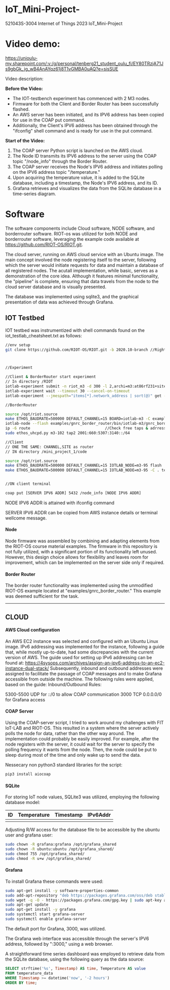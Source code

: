 # IoT_Mini-Project-
521043S-3004 Internet of Things 2023 IoT_Mini-Project 

# Video demo: 
https://unioulu-my.sharepoint.com/:v:/g/personal/tenberg21_student_oulu_fi/EY80TRzjA71Js9gbGk_jg_wB4AnAYqz61j8T1vGMBA0uAQ?e=sisSUE

Video description:

**Before the Video:**
- The IOT-testbench experiment has commenced with 2 M3 nodes.
- Firmware for both the Client and Border Router has been successfully flashed.
- An AWS server has been initiated, and its IPV6 address has been copied for use in the COAP put command.
- Additionally, the Client's IPV6 address has been obtained through the "ifconfig" shell command and is ready for use in the put command.

**Start of the Video:**
1. The COAP server Python script is launched on the AWS cloud.
2. The Node ID transmits its IPV6 address to the server using the COAP topic "/node_info" through the Border Router.
3. The COAP server receives the Node's IPV6 address and initiates polling on the IPV6 address topic "/temperature."
4. Upon acquiring the temperature value, it is added to the SQLite database, including a timestamp, the Node's IPV6 address, and its ID.
5. Grafana retrieves and visualizes the data from the SQLite database in a time-series diagram.


# Software
The software components include Cloud software, NODE software, and borderrouter software. RIOT-os was utilized for both NODE and borderrouter software, leveraging the example code available at https://github.com/RIOT-OS/RIOT.git.

The cloud server, running on AWS cloud service with an Ubuntu image. The main concept involved the node registering itself to the server, following which the server would initiate requests for data and maintain a database of all registered nodes. The acutall implementation, while basic, serves as a demonstration of the core idea. Although it features minimal functionality, the "pipeline" is complete, ensuring that data travels from the node to the cloud server database and is visually presented.

The database was implemented using sqlite3, and the graphical presentation of data was achieved through Grafana.
## IOT Testbed
IOT testbed was instrumentized with shell commands found on the iot_testlab_cheatsheet.txt as follows:
```bash
//env setup
git clone https://github.com/RIOT-OS/RIOT.git -b 2020.10-branch //Right version for all the documentation & Material



//Experiment

//Client & BorderRouter start experiment
// In directory /RIOT
iotlab-experiment submit -n riot_m3 -d 300 -l 2,archi=m3:at86rf231+site=grenoble    //Start experiment with 2 nodes
iotlab-experiment wait --timeout 30 --cancel-on-timeout                             //Query for ready nodes 
iotlab-experiment --jmespath="items[*].network_address | sort(@)" get --nodes       //Query for node ids

//BorderRouter

source /opt/riot.source 
make ETHOS_BAUDRATE=500000 DEFAULT_CHANNEL=15 BOARD=iotlab-m3 -C examples/gnrc_border_router clean all
iotlab-node --flash examples/gnrc_border_router/bin/iotlab-m3/gnrc_border_router.elf -l grenoble,m3,102 // m3,[Nodeid]
ip -6 route                                 //Check free taps & adrresses
sudo ethos_uhcpd.py m3-102 tap2 2001:660:5307:3140::/64                                                 // m3-[Nodeid]

//Client
// ONE THE SAME: CHANNEL,SITE as router
// IN directory /mini_project_1/code

source /opt/riot.source
make ETHOS_BAUDRATE=500000 DEFAULT_CHANNEL=15 IOTLAB_NODE=m3-95 flash                                  // m3-[Nodeid]
make ETHOS_BAUDRATE=500000 DEFAULT_CHANNEL=15 IOTLAB_NODE=m3-95 -C . term                              // m3-[Nodeid]


//ON client terminal

coap put [SERVER IPV6 ADDR] 5432 /node_info [NODE IPV6 ADDR]
```

NODE IPV6 ADDR is attained with ifconfig command

SERVER IPV6 ADDR can be copied from AWS instance details or terminal wellcome message.

#### Node
Node firmware was assembled by combining and adapting elements from the RIOT-OS course material examples. The firmware in this repository is not fully utilized, with a significant portion of its functionality left unused. However, this design choice allows for flexibility and leaves room for improvement, which can be implemented on the server side only if required.
#### Border Router
The border router functionality was implemented using the unmodified RIOT-OS example located at "examples/gnrc_border_router." This example was deemed sufficient for the task.
_____________________
## CLOUD
####  AWS Cloud configuration
An AWS EC2 instance was selected and configured with an Ubuntu Linux image. IPv6 addressing was implemented for the instance, following a guide that, while mostly up-to-date, had some discrepancies with the current version of AWS. The guide used for setting up IPv6 addressing can be found at: https://4sysops.com/archives/assign-an-ipv6-address-to-an-ec2-instance-dual-stack/
Subsequently, inbound and outbound addresses were assigned to facilitate the passage of COAP messages and to make Grafana accessible from outside the machine. The following rules were applied, based on the guide:
Inbound/Outbound Rules:

5300-5500 UDP for ::/0 to allow COAP communication
3000 TCP 0.0.0.0/0 for Grafana access



#### COAP Server
Using the COAP-server script, I tried to work around my challenges with FIT IoT-LAB and RIOT-OS. This resulted in a system where the server actively polls the node for data, rather than the other way around.
The implementation could probably be easily improved. For example, after the node registers with the server, it could wait for the server to specify the polling frequency it wants from the node. Then, the node could be put to sleep during most of the time and only wake up to send the data.

Nessecary non python3 standard libraries for the script:
```bash
pip3 install aiocoap
```
#### SQLite
For storing IoT node values, SQLite3 was utilized, employing the following database model:


| ID | Temperature | Timestamp | IPv6Addr |
|----|-------------|-----------|----------|
|    |             |           |          |

Adjusting R/W access for the database file to be accessible by the ubuntu user and grafana user:

```bash
sudo chown -R grafana:grafana /opt/grafana_shared
sudo chown -R ubuntu:ubuntu /opt/grafana_shared/
sudo chmod 755 /opt/grafana_shared/
sudo chmod -R u+w /opt/grafana_shared/
```
#### Grafana

To install Grafana these commands were used:
```bash
sudo apt-get install -y software-properties-common
sudo add-apt-repository "deb https://packages.grafana.com/oss/deb stable main"
sudo wget -q -O - https://packages.grafana.com/gpg.key | sudo apt-key add -
sudo apt-get update
sudo apt-get install -y grafana
sudo systemctl start grafana-server
sudo systemctl enable grafana-server
```

The default port for Grafana, 3000, was utilized. 

The Grafana web interface was accessible through the server's IPV6 address, followed by ":3000," using a web browser.


A straightforward time series dashboard was employed to retrieve data from the SQLite database, using the following query as the data source:
```SQL
SELECT strftime('%s', Timestamp) AS time, Temperature AS value
FROM temperature_data
WHERE Timestamp >= datetime('now', '-2 hours')
ORDER BY time;
```
